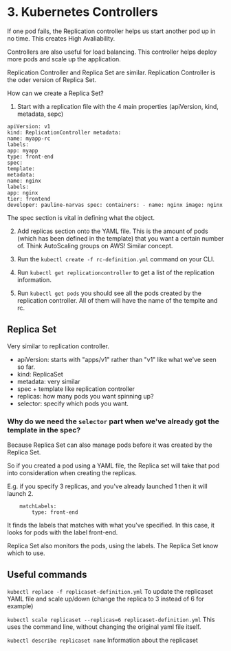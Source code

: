 # 3. Kubernetes Controllers

If one pod fails, the Replication controller helps us start another pod up in no time. This creates High Avaliability.

Controllers are also useful for load balancing. This controller helps deploy more pods and scale up the application.

Replication Controller and Replica Set are similar. Replication Controller is the oder version of Replica Set.

How can we create a Replica Set?

1. Start with a replication file with the 4 main properties (apiVersion, kind, metadata, sepc)

```
apiVersion: v1
kind: ReplicationController metadata:
name: myapp-rc
labels:
app: myapp
type: front-end
spec:
template:
metadata:
name: nginx
labels:
app: nginx
tier: frontend
developer: pauline-narvas spec: containers: - name: nginx image: nginx
```

The spec section is vital in defining what the object.

2. Add replicas section onto the YAML file. This is the amount of pods (which has been defined in the template) that you want a certain number of. Think AutoScaling groups on AWS! Similar concept.

3. Run the `kubectl create -f rc-definition.yml` command on your CLI.

4. Run `kubectl get replicationcontroller` to get a list of the replication information.

5. Run `kubectl get pods` you should see all the pods created by the replication controller. All of them will have the name of the templte and rc.

## Replica Set

Very similar to replication controller.

- apiVersion: starts with "apps/v1" rather than "v1" like what we've seen so far.
- kind: ReplicaSet
- metadata: very similar
- spec + template like replication controller
- replicas: how many pods you want spinning up?
- selector: specify which pods you want.

### Why do we need the `selector` part when we've already got the template in the spec?

Because Replica Set can also manage pods before it was created by the Replica Set.

So if you created a pod using a YAML file, the Replica set will take that pod into consideration when creating the replicas.

E.g. if you specify 3 replicas, and you've already launched 1 then it will launch 2.

```selector:
    matchLabels:
        type: front-end
```

It finds the labels that matches with what you've specified. In this case, it looks for pods with the label front-end.

Replica Set also monitors the pods, using the labels. The Replica Set know which to use.

## Useful commands

`kubectl replace -f replicaset-definition.yml`
To update the replicaset YAML file and scale up/down (change the replica to 3 instead of 6 for example)

`kubectl scale replicaset --replicas=6 replicaset-definition.yml`
This uses the command line, without changing the original yaml file itself.

`kubectl describe replicaset name`
Information about the replicaset
